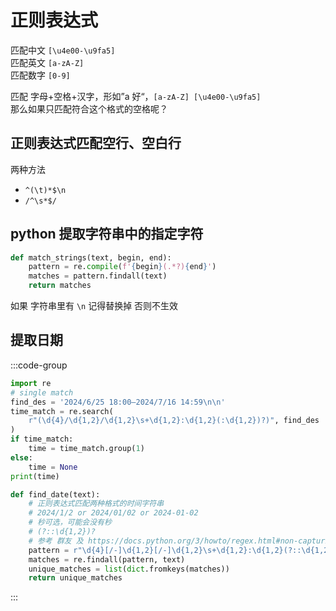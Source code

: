 # 正则表达式

匹配中文 `[\u4e00-\u9fa5]`  
匹配英文 `[a-zA-Z]`  
匹配数字 `[0-9]`

匹配 字母+空格+汉字，形如”a 好“，`[a-zA-Z] [\u4e00-\u9fa5]`  
那么如果只匹配符合这个格式的空格呢？

## 正则表达式匹配空行、空白行

两种方法

- `^(\t)*$\n`
- `/^\s*$/`

## python 提取字符串中的指定字符  

```py
def match_strings(text, begin, end):
    pattern = re.compile(f'{begin}(.*?){end}')
    matches = pattern.findall(text)
    return matches
```

如果 字符串里有 `\n` 记得替换掉 否则不生效

## 提取日期

:::code-group

```py [single match]
import re
# single match
find_des = '2024/6/25 18:00—2024/7/16 14:59\n\n'
time_match = re.search(
    r"(\d{4}/\d{1,2}/\d{1,2}\s+\d{1,2}:\d{1,2}(:\d{1,2})?)", find_des
)
if time_match:
    time = time_match.group(1)
else:
    time = None
print(time)
```

```py [multi match]
def find_date(text):
    # 正则表达式匹配两种格式的时间字符串
    # 2024/1/2 or 2024/01/02 or 2024-01-02
    # 秒可选，可能会没有秒
    # (?::\d{1,2})?
    # 参考 群友 及 https://docs.python.org/3/howto/regex.html#non-capturing-and-named-groups
    pattern = r"\d{4}[/-]\d{1,2}[/-]\d{1,2}\s+\d{1,2}:\d{1,2}(?::\d{1,2})?"
    matches = re.findall(pattern, text)
    unique_matches = list(dict.fromkeys(matches))
    return unique_matches
```

:::
